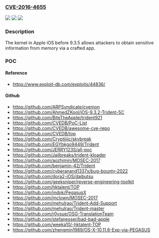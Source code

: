 ### [CVE-2016-4655](https://cve.mitre.org/cgi-bin/cvename.cgi?name=CVE-2016-4655)
![](https://img.shields.io/static/v1?label=Product&message=n%2Fa&color=blue)
![](https://img.shields.io/static/v1?label=Version&message=n%2Fa&color=blue)
![](https://img.shields.io/static/v1?label=Vulnerability&message=n%2Fa&color=brighgreen)

### Description

The kernel in Apple iOS before 9.3.5 allows attackers to obtain sensitive information from memory via a crafted app.

### POC

#### Reference
- https://www.exploit-db.com/exploits/44836/

#### Github
- https://github.com/ARPSyndicate/cvemon
- https://github.com/AhmedZKool/iOS-9.3.2-Trident-5C
- https://github.com/BiteTheApple/trident921
- https://github.com/CVEDB/PoC-List
- https://github.com/CVEDB/awesome-cve-repo
- https://github.com/CVEDB/top
- https://github.com/Cryptiiiic/skybreak
- https://github.com/EGYbkgo9449/Trident
- https://github.com/JERRY123S/all-poc
- https://github.com/Jailbreaks/trident-kloader
- https://github.com/aozhimin/MOSEC-2017
- https://github.com/benjamin-42/Trident
- https://github.com/cyberanand1337x/bug-bounty-2022
- https://github.com/dora2-iOS/daibutsu
- https://github.com/geeksniper/reverse-engineering-toolkit
- https://github.com/hktalent/TOP
- https://github.com/jndok/PegasusX
- https://github.com/mclown/MOSEC-2017
- https://github.com/mehulrao/Trident-Add-Support
- https://github.com/mehulrao/Trident-master
- https://github.com/r0ysue/OSG-TranslationTeam
- https://github.com/stefanesser/bad-bad-apple
- https://github.com/weeka10/-hktalent-TOP
- https://github.com/zhengmin1989/OS-X-10.11.6-Exp-via-PEGASUS

